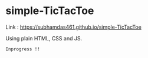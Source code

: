 # simple-TicTacToe

Link : https://subhamdas461.github.io/simple-TicTacToe 

Using plain HTML, CSS and JS.

`Inprogress !!`
